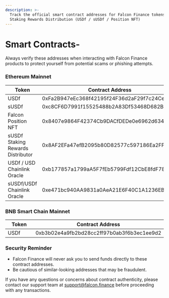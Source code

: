 ```yaml
---
description: >-
  Track the official smart contract addresses for Falcon Finance tokens &
  Staking Rewards Distribution (USDf / sUSDf / Position NFT)
---
```


# Smart Contracts-

Always verify these addresses when interacting with Falcon Finance products to protect yourself from potential scams or phishing attempts.

### Ethereum Mainnet

<table><thead><tr><th width="212">Token</th><th>Contract Address</th></tr></thead><tbody><tr><td>USDf</td><td>0xFa2B947eEc368f42195f24F36d2aF29f7c24CeC2</td></tr><tr><td>sUSDf</td><td>0xc8CF6D7991f15525488b2A83Df53468D682Ba4B0</td></tr><tr><td>Falcon Position NFT</td><td>0x8407e9864F42374Cb9DACfDEDe0e6962d634edCB</td></tr><tr><td>sUSDf Staking Rewards Distributor </td><td>0x8AF2EFa47efB2095b80D82577c597186Ea2FFFea</td></tr><tr><td>USDf / USD Chainlink Oracle</td><td>0xb177857a1799aA5F7fEb5799Fdf12CbE8fdF78B1</td></tr><tr><td>sUSDf/USDf Chainlink Oracle</td><td>0xe471bc940AA9831a0AeA21E6F40C1A1236EB4BB3</td></tr></tbody></table>

### BNB Smart Chain Mainnet

<table><thead><tr><th width="218.03515625">Token</th><th>Contract Address</th></tr></thead><tbody><tr><td>USDf</td><td>0xb3b02e4a9fb2bd28cc2ff97b0ab3f6b3ec1ee9d2</td></tr></tbody></table>

### Security Reminder

* Falcon Finance will never ask you to send funds directly to these contract addresses.
* Be cautious of similar-looking addresses that may be fraudulent.&#x20;



If you have any questions or concerns about contract authenticity, please contact our support team at [support@falcon.finance](mailto:support@falcon.finance) before proceeding with any transactions.
